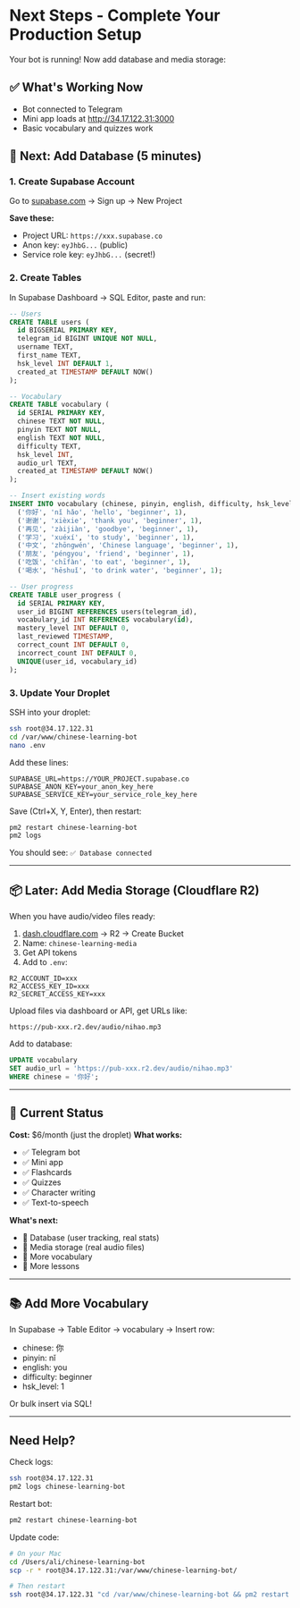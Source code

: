 # Next Steps - Complete Your Production Setup

Your bot is running! Now add database and media storage:

## ✅ What's Working Now
- Bot connected to Telegram
- Mini app loads at http://34.17.122.31:3000
- Basic vocabulary and quizzes work

## 🚀 Next: Add Database (5 minutes)

### 1. Create Supabase Account
Go to [supabase.com](https://supabase.com) → Sign up → New Project

**Save these:**
- Project URL: `https://xxx.supabase.co`
- Anon key: `eyJhbG...` (public)
- Service role key: `eyJhbG...` (secret!)

### 2. Create Tables
In Supabase Dashboard → SQL Editor, paste and run:

```sql
-- Users
CREATE TABLE users (
  id BIGSERIAL PRIMARY KEY,
  telegram_id BIGINT UNIQUE NOT NULL,
  username TEXT,
  first_name TEXT,
  hsk_level INT DEFAULT 1,
  created_at TIMESTAMP DEFAULT NOW()
);

-- Vocabulary
CREATE TABLE vocabulary (
  id SERIAL PRIMARY KEY,
  chinese TEXT NOT NULL,
  pinyin TEXT NOT NULL,
  english TEXT NOT NULL,
  difficulty TEXT,
  hsk_level INT,
  audio_url TEXT,
  created_at TIMESTAMP DEFAULT NOW()
);

-- Insert existing words
INSERT INTO vocabulary (chinese, pinyin, english, difficulty, hsk_level) VALUES
  ('你好', 'nǐ hǎo', 'hello', 'beginner', 1),
  ('谢谢', 'xièxie', 'thank you', 'beginner', 1),
  ('再见', 'zàijiàn', 'goodbye', 'beginner', 1),
  ('学习', 'xuéxí', 'to study', 'beginner', 1),
  ('中文', 'zhōngwén', 'Chinese language', 'beginner', 1),
  ('朋友', 'péngyou', 'friend', 'beginner', 1),
  ('吃饭', 'chīfàn', 'to eat', 'beginner', 1),
  ('喝水', 'hēshuǐ', 'to drink water', 'beginner', 1);

-- User progress
CREATE TABLE user_progress (
  id SERIAL PRIMARY KEY,
  user_id BIGINT REFERENCES users(telegram_id),
  vocabulary_id INT REFERENCES vocabulary(id),
  mastery_level INT DEFAULT 0,
  last_reviewed TIMESTAMP,
  correct_count INT DEFAULT 0,
  incorrect_count INT DEFAULT 0,
  UNIQUE(user_id, vocabulary_id)
);
```

### 3. Update Your Droplet
SSH into your droplet:

```bash
ssh root@34.17.122.31
cd /var/www/chinese-learning-bot
nano .env
```

Add these lines:
```
SUPABASE_URL=https://YOUR_PROJECT.supabase.co
SUPABASE_ANON_KEY=your_anon_key_here
SUPABASE_SERVICE_KEY=your_service_role_key_here
```

Save (Ctrl+X, Y, Enter), then restart:
```bash
pm2 restart chinese-learning-bot
pm2 logs
```

You should see: `✅ Database connected`

---

## 📦 Later: Add Media Storage (Cloudflare R2)

When you have audio/video files ready:

1. [dash.cloudflare.com](https://dash.cloudflare.com) → R2 → Create Bucket
2. Name: `chinese-learning-media`
3. Get API tokens
4. Add to `.env`:
```
R2_ACCOUNT_ID=xxx
R2_ACCESS_KEY_ID=xxx
R2_SECRET_ACCESS_KEY=xxx
```

Upload files via dashboard or API, get URLs like:
```
https://pub-xxx.r2.dev/audio/nihao.mp3
```

Add to database:
```sql
UPDATE vocabulary 
SET audio_url = 'https://pub-xxx.r2.dev/audio/nihao.mp3'
WHERE chinese = '你好';
```

---

## 🎯 Current Status

**Cost:** $6/month (just the droplet)
**What works:**
- ✅ Telegram bot
- ✅ Mini app
- ✅ Flashcards
- ✅ Quizzes  
- ✅ Character writing
- ✅ Text-to-speech

**What's next:**
- 🔄 Database (user tracking, real stats)
- 🔄 Media storage (real audio files)
- 🔄 More vocabulary
- 🔄 More lessons

---

## 📚 Add More Vocabulary

In Supabase → Table Editor → vocabulary → Insert row:
- chinese: 你
- pinyin: nǐ
- english: you
- difficulty: beginner
- hsk_level: 1

Or bulk insert via SQL!

---

## Need Help?

Check logs:
```bash
ssh root@34.17.122.31
pm2 logs chinese-learning-bot
```

Restart bot:
```bash
pm2 restart chinese-learning-bot
```

Update code:
```bash
# On your Mac
cd /Users/ali/chinese-learning-bot
scp -r * root@34.17.122.31:/var/www/chinese-learning-bot/

# Then restart
ssh root@34.17.122.31 "cd /var/www/chinese-learning-bot && pm2 restart chinese-learning-bot"
```
